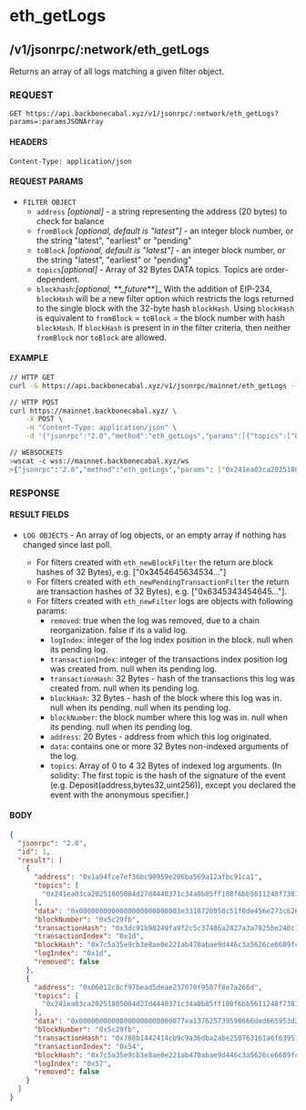 # eth_getLogs

## /v1/jsonrpc/:network/eth_getLogs

Returns an array of all logs matching a given filter object.

### REQUEST

`GET https://api.backbonecabal.xyz/v1/jsonrpc/:network/eth_getLogs?params=:paramsJSONArray`

#### HEADERS

`Content-Type: application/json`

#### REQUEST PARAMS

- `FILTER OBJECT`
  - `address` _[optional]_ - a string representing the address (20 bytes) to check for balance
  - `fromBlock` _[optional, default is "latest"]_ - an integer block number, or the string "latest", "earliest" or
    "pending"
  - `toBlock` _[optional, default is "latest"]_ - an integer block number, or the string "latest", "earliest" or
    "pending"
  - `topics`_[optional]_ - Array of 32 Bytes DATA topics. Topics are order-dependent.
  - `blockhash`:_[optional, \*\*\_future_\*\*]\_ With the addition of EIP-234, `blockHash` will be a new filter
    option which restricts the logs returned to the single block with the 32-byte hash `blockHash`. Using
    `blockHash` is equivalent to `fromBlock` = `toBlock` = the block number with hash `blockHash`. If `blockHash` is
    present in in the filter criteria, then neither `fromBlock` nor `toBlock` are allowed.

#### EXAMPLE

```bash
// HTTP GET
curl -G https://api.backbonecabal.xyz/v1/jsonrpc/mainnet/eth_getLogs --data-urlencode 'params=[{"topics":["0x241ea03ca20251805084d27d4440371c34a0b85ff108f6bb5611248f73818b80"]}]'

// HTTP POST
curl https://mainnet.backbonecabal.xyz/ \
    -X POST \
    -H "Content-Type: application/json" \
    -d '{"jsonrpc":"2.0","method":"eth_getLogs","params":[{"topics":["0x241ea03ca20251805084d27d4440371c34a0b85ff108f6bb5611248f73818b80"]}],"id":1}'

// WEBSOCKETS
>wscat -c wss://mainnet.backbonecabal.xyz/ws
>{"jsonrpc":"2.0","method":"eth_getLogs","params": ["0x241ea03ca20251805084d27d4440371c34a0b85ff108f6bb5611248f73818b80"],"id":1}
```

### RESPONSE

#### RESULT FIELDS

- `LOG OBJECTS` - An array of log objects, or an empty array if nothing has changed since last poll.

  - For filters created with `eth_newBlockFilter` the return are block hashes of 32 Bytes), e.g.
    ["0x3454645634534..."]
  - For filters created with `eth_newPendingTransactionFilter` the return are transaction hashes of 32 Bytes), e.g.
    ["0x6345343454645..."].
  - For filters created with `eth_newFilter` logs are objects with following params:
    - `removed`: true when the log was removed, due to a chain reorganization. false if its a valid log.
    - `logIndex`: integer of the log index position in the block. null when its pending log.
    - `transactionIndex`: integer of the transactions index position log was created from. null when its pending
      log.
    - `transactionHash`: 32 Bytes - hash of the transactions this log was created from. null when its pending log.
    - `blockHash`: 32 Bytes - hash of the block where this log was in. null when its pending. null when its
      pending log.
    - `blockNumber`: the block number where this log was in. null when its pending. null when its pending log.
    - `address`: 20 Bytes - address from which this log originated.
    - `data`: contains one or more 32 Bytes non-indexed arguments of the log.
    - `topics`: Array of 0 to 4 32 Bytes of indexed log arguments. (In solidity: The first topic is the hash of
      the signature of the event (e.g. Deposit(address,bytes32,uint256)), except you declared the event with the
      anonymous specifier.)

#### BODY

```json
{
  "jsonrpc": "2.0",
  "id": 1,
  "result": [
    {
      "address": "0x1a94fce7ef36bc90959e206ba569a12afbc91ca1",
      "topics": [
        "0x241ea03ca20251805084d27d4440371c34a0b85ff108f6bb5611248f73818b80"
      ],
      "data": "0x0000000000000000000000003e3310720058c51f0de456e273c626cdd35065700000000000000000000000000000000000000000000000000000000000003185000000000000000000000000000000000000000000000000000000000000318200000000000000000000000000000000000000000000000000000000005c2a23",
      "blockNumber": "0x5c29fb",
      "transactionHash": "0x3dc91b98249fa9f2c5c37486a2427a3a7825be240c1c84961dfb3063d9c04d50",
      "transactionIndex": "0x1d",
      "blockHash": "0x7c5a35e9cb3e8ae0e221ab470abae9d446c3a5626ce6689fc777dcffcab52c70",
      "logIndex": "0x1d",
      "removed": false
    },
    {
      "address": "0x06012c8cf97bead5deae237070f9587f8e7a266d",
      "topics": [
        "0x241ea03ca20251805084d27d4440371c34a0b85ff108f6bb5611248f73818b80"
      ],
      "data": "0x00000000000000000000000077ea137625739598666ded665953d26b3d8e374400000000000000000000000000000000000000000000000000000000000749ff00000000000000000000000000000000000000000000000000000000000a749d00000000000000000000000000000000000000000000000000000000005c2a0f",
      "blockNumber": "0x5c29fb",
      "transactionHash": "0x788b1442414cb9c9a36dba2abe250763161a6f6395788a2e808f1b34e92beec1",
      "transactionIndex": "0x54",
      "blockHash": "0x7c5a35e9cb3e8ae0e221ab470abae9d446c3a5626ce6689fc777dcffcab52c70",
      "logIndex": "0x57",
      "removed": false
    }
  ]
}
```
